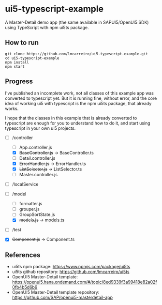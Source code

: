 # ui5-typescript-example
A Master-Detail demo app (the same available in SAPUI5/OpenUI5 SDK) using TypeScript with npm ui5ts package.

## How to run

```
git clone https://github.com/lmcarreiro/ui5-typescript-example.git
cd ui5-typescript-example
npm install
npm start
```

## Progress

I've published an incomplete work, not all classes of this example app was converted to typescript yet. But it is running fine, without
error, and the core idea of working ui5 with typescript is the npm ui5ts package, that already
works.

I hope that the classes in this example that is already converted to typescript are enough for you to understand how to do it, and start
using typescript in your own ui5 projects.

* [ ] /controller
  * [ ] App.controller.js
  * [x] ~~BaseController.js~~ -> BaseController.ts
  * [ ] Detail.controller.js
  * [x] ~~ErrorHandler.js~~ -> ErrorHandler.ts
  * [x] ~~ListSelector.js~~ -> ListSelector.ts
  * [ ] Master.controller.js
* [ ] /localService
* [ ] /model
  * [ ] formatter.js
  * [ ] grouper.js
  * [ ] GroupSortState.js
  * [x] ~~models.js~~ -> models.ts
* [ ] /test
* [x] ~~Component.js~~ -> Component.ts


## References

 - ui5ts npm package: https://www.npmjs.com/package/ui5ts
 - ui5ts github repository: https://github.com/lmcarreiro/ui5ts
 - OpenUI5 Master-Detail template: https://openui5.hana.ondemand.com/#/topic/8ed9339f3a99418e82a02f0fb4b5d6b9
 - OpenUI5 Master-Detail template repository: https://github.com/SAP/openui5-masterdetail-app
